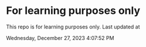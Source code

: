 # For learning purposes only
This repo is for learning purposes only.
Last updated at

Wednesday, December 27, 2023 4:07:52 PM


